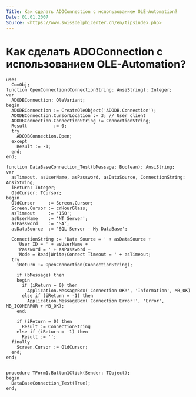 ```yaml
---
Title: Как сделать ADOConnection с использованием OLE-Automation?
Date: 01.01.2007
Source: <https://www.swissdelphicenter.ch/en/tipsindex.php>
---
```



Как сделать ADOConnection с использованием OLE-Automation?
==========================================================

    uses
      ComObj;
    function OpenConnection(ConnectionString: AnsiString): Integer;
    var
      ADODBConnection: OleVariant;
    begin
      ADODBConnection := CreateOleObject('ADODB.Connection');
      ADODBConnection.CursorLocation := 3; // User client
      ADODBConnection.ConnectionString := ConnectionString;
      Result          := 0;
      try
        ADODBConnection.Open;
      except
        Result := -1;
      end;
    end;
     
    function DataBaseConnection_Test(bMessage: Boolean): AnsiString;
    var
      asTimeout, asUserName, asPassword, asDataSource, ConnectionString: AnsiString;
      iReturn: Integer;
      OldCursor: TCursor;
    begin
      OldCursor     := Screen.Cursor;
      Screen.Cursor := crHourGlass;
      asTimeout     := '150';
      asUserName    := 'NT_Server';
      asPassword    := 'SA';
      asDataSource  := 'SQL Server - My DataBase';
     
      ConnectionString := 'Data Source = ' + asDataSource +
        'User ID = ' + asUserName +
        'Password = ' + asPassword +
        'Mode = Read|Write;Connect Timeout = ' + asTimeout;
      try
        iReturn := OpenConnection(ConnectionString);
     
        if (bMessage) then
        begin
          if (iReturn = 0) then
            Application.MessageBox('Connection OK!', 'Information', MB_OK)
          else if (iReturn = -1) then
            Application.MessageBox('Connection Error!', 'Error', MB_ICONERROR + MB_OK);
        end;
     
        if (iReturn = 0) then
          Result := ConnectionString
        else if (iReturn = -1) then
          Result := '';
      finally
        Screen.Cursor := OldCursor;
      end;
    end;
     
     
    procedure TForm1.Button1Click(Sender: TObject);
    begin
      DataBaseConnection_Test(True);
    end;

